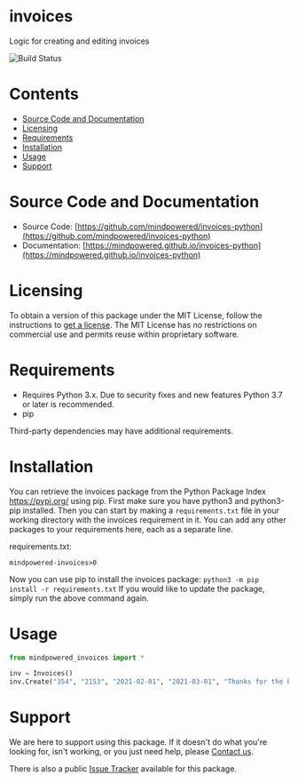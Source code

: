 
invoices
========
Logic for creating and editing invoices

![Build Status](https://mindpowered.dev/assets/images/github-badges/build-passing.svg)

Contents
========

* [Source Code and Documentation](#source-code-and-documentation)
* [Licensing](#licensing)
* [Requirements](#requirements)
* [Installation](#installation)
* [Usage](#usage)
* [Support](#support)

# Source Code and Documentation
- Source Code: [https://github.com/mindpowered/invoices-python](https://github.com/mindpowered/invoices-python)
- Documentation: [https://mindpowered.github.io/invoices-python](https://mindpowered.github.io/invoices-python)

# Licensing
To obtain a version of this package under the MIT License, follow the instructions to [get a license][purchase]. The MIT License has no restrictions on commercial use and permits reuse within proprietary software.

# Requirements
- Requires Python 3.x. Due to security fixes and new features Python 3.7 or later is recommended.
- pip


Third-party dependencies may have additional requirements.

# Installation
You can retrieve the invoices package from the Python Package Index https://pypi.org/ using pip. First make sure you have python3 and python3-pip installed. Then you can start by making a `requirements.txt` file in your working directory with the invoices requirement in it. You can add any other packages to your requirements here, each as a separate line.

requirements.txt:
```
mindpowered-invoices>0
```
Now you can use pip to install the invoices package: `python3 -m pip install -r requirements.txt`
If you would like to update the package, simply run the above command again.


# Usage
```python
from mindpowered_invoices import *

inv = Invoices()
inv.Create("354", "2153", "2021-02-01", "2021-03-01", "Thanks for the business!")

```


# Support
We are here to support using this package. If it doesn't do what you're looking for, isn't working, or you just need help, please [Contact us][contact].

There is also a public [Issue Tracker][bugs] available for this package.



[bugs]: https://github.com/mindpowered/invoices-python/issues
[contact]: https://mindpowered.dev/support.html?ref=invoices-python/
[docs]: https://mindpowered.github.io/invoices-python/
[licensing]: https://mindpowered.dev/?ref=invoices-python
[purchase]: https://mindpowered.dev/purchase/
